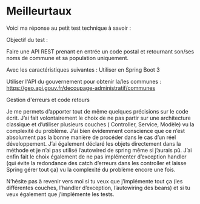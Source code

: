 # Meilleurtaux

Voici ma réponse au petit test technique à savoir :

Objectif du test :

Faire une API REST prenant en entrée un code postal et retournant son/ses noms de commune et sa population uniquement.

Avec les caractéristiques suivantes : Utiliser en Spring Boot 3

Utiliser l'API du gouvernement pour obtenir la/les communes : https://geo.api.gouv.fr/decoupage-administratif/communes

Gestion d'erreurs et code retours

Je me permets d’apporter tout de même quelques précisions sur le code écrit. J’ai fait volontairement le choix de ne pas partir sur une architecture classique et d’utiliser plusieurs couches ( Controller, Service, Modèle) vu la complexité du problème. J’ai bien évidemment conscience que ce n’est absolument pas la bonne manière de procéder dans le cas d’un réel développement. J’ai également déclaré les objets directement dans la méthode et je n’ai pas utilisé l’autowired de spring même si j’aurais pû. J’ai enfin fait le choix également de ne pas implémenter d’exception handler (qui évite la redondance des catch d’erreurs dans les controller et laisse Spring gérer tout ça) vu la complexité du problème encore une fois.

N’hésite pas à revenir vers moi si tu veux que j’implémente tout ça (les différentes couches, l’handler d’exception, l’autowiring des beans) et si tu veux également que j’implémente les tests.
